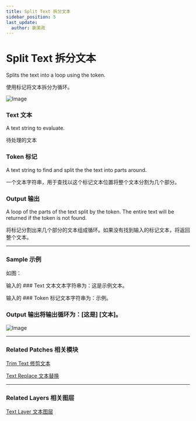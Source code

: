 ```yaml
---
title: Split Text 拆分文本
sidebar_position: 5
last_update:
  author: 蒯美政
---
```


# Split Text 拆分文本

Splits the text into a loop using the token.

使用标记将文本拆分为循环。

![Image](@site/static/img/docs/Text/split-text.png)

### Text 文本

A text string to evaluate.

待处理的文本

### Token 标记

A text string to find and split the the text into parts around.

一个文本字符串，用于查找以这个标记文本位置将整个文本分割为几个部分。

### Output 输出

A loop of the parts of the text split by the token. The entire text will be returned if the token is not found.

将标记分割出来几个部分的文本组成循环。如果没有找到输入的标记文本，将返回整个文本。

------

### Sample  示例

如图：

输入的 ### Text 文本文本字符串为：这是示例文本。

输入的 ### Token 标记文本字符串为：示例。

### Output 输出将输出循环为：[这是] [文本]。

![Image](@site/static/img/docs/Text/split-text-example.png)

------

### Related Patches 相关模块

[Trim Text 修剪文本](./Trim%20Text.md)

[Text Replace 文本替换](./Text%20Replace.md)

------

### Related Layers 相关图层

[Text Layer 文本图层](./../Layer/Text%20Layer.md)
